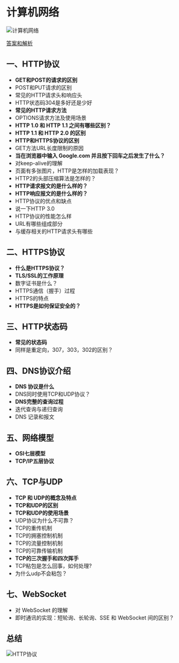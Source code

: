 # 计算机网络

![计算机网络](https://images.vrm.cn/ox/2023/02/06/jiwang.png)

[答案和解析](https://juejin.cn/post/6996841019094335519)

## 一、HTTP协议

- **GET和POST的请求的区别**
- POST和PUT请求的区别
- 常见的HTTP请求头和响应头
- HTTP状态码304是多好还是少好
- **常见的HTTP请求方法**
- OPTIONS请求方法及使用场景
- **HTTP 1.0 和 HTTP 1.1 之间有哪些区别？**
- **HTTP 1.1 和 HTTP 2.0 的区别**
- **HTTP和HTTPS协议的区别**
- GET方法URL长度限制的原因
- **当在浏览器中输入 Google.com 并且按下回车之后发生了什么？**
- 对keep-alive的理解
- 页面有多张图片，HTTP是怎样的加载表现？
- HTTP2的头部压缩算法是怎样的？
- **HTTP请求报文的是什么样的？**
- **HTTP响应报文的是什么样的？**
- HTTP协议的优点和缺点
- 说一下HTTP 3.0
- HTTP协议的性能怎么样
- URL有哪些组成部分
- 与缓存相关的HTTP请求头有哪些

## 二、HTTPS协议

- **什么是HTTPS协议？**
- **TLS/SSL的工作原理**
- 数字证书是什么？
- HTTPS通信（握手）过程
- HTTPS的特点
- **HTTPS是如何保证安全的？**

## 三、HTTP状态码

- **常见的状态码**
- 同样是重定向，307，303，302的区别？

## 四、DNS协议介绍

- **DNS 协议是什么**
- DNS同时使用TCP和UDP协议？
- **DNS完整的查询过程**
- 迭代查询与递归查询
- DNS 记录和报文

## 五、网络模型

- **OSI七层模型**
- **TCP/IP五层协议**

## 六、TCP与UDP

- **TCP 和 UDP的概念及特点**
- **TCP和UDP的区别**
- **TCP和UDP的使用场景**
- UDP协议为什么不可靠？
- TCP的重传机制
- TCP的拥塞控制机制
- TCP的流量控制机制
- TCP的可靠传输机制
- **TCP的三次握手和四次挥手**
- TCP粘包是怎么回事，如何处理?
- 为什么udp不会粘包？

## 七、WebSocket

- 对 WebSocket 的理解
- 即时通讯的实现：短轮询、长轮询、SSE 和 WebSocket 间的区别？


## 总结

![HTTP协议](https://images.vrm.cn/ox/2023/02/06/HTTP协议.png)
